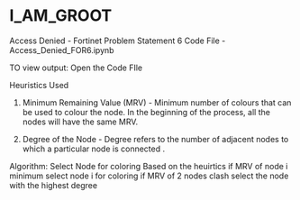# I_AM_GROOT
Access Denied - Fortinet Problem Statement 6
Code File - Access_Denied_FOR6.ipynb

TO view output: Open the Code FIle

Heuristics Used
  1. Minimum Remaining Value (MRV) - Minimum number of colours that can be used to colour the node. 
                                    In the beginning of the process, all the nodes will have the same MRV.

  2. Degree of the Node - Degree refers to the number of adjacent nodes to which a particular node is connected . 


Algorithm:
  Select Node for coloring
    Based on the heuirtics 
      if MRV of node i minimum select node i for coloring
      if MRV of 2 nodes clash select the node with the highest degree
